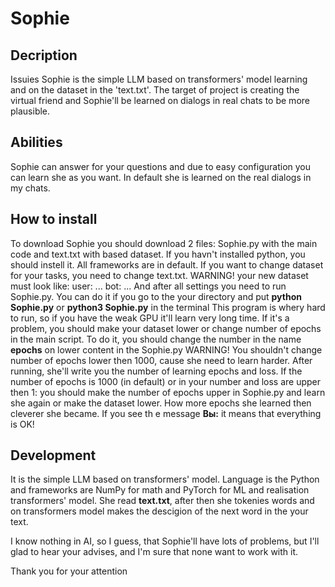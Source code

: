 <h1>Sophie</h1>

<h2>Decription</h2>
Issuies Sophie is the simple LLM based on transformers' model learning and on the dataset in the 'text.txt'. The target of project is creating the virtual friend and Sophie'll be learned on dialogs in real chats to be more plausible.

<h2>Abilities</h2>
Sophie can answer for your questions and due to easy configuration you can learn she as you want. In default she is learned on the real dialogs in my chats.

<h2>How to install</h2>
To download Sophie you should download 2 files: Sophie.py with the main code and text.txt with based dataset. 
If you havn't installed python, you should instell it. All frameworks are in default. 
If you want to change dataset for your tasks, you need to change text.txt. WARNING! your new dataset must look like: 
    user: ...
    bot: ...
And after all settings you need to run Sophie.py. You can do it if you go to the your directory and put <strong>python Sophie.py</strong> or <strong>python3 Sophie.py</strong> in the terminal
This program is whery hard to run, so if you have the weak GPU it'll learn very long time. If it's a problem, you should make your dataset lower or change number of epochs in the main script. To do it, you should change the number in the name <strong>epochs</strong> on lower content in the Sophie.py
WARNING! You shouldn't change number of epochs lower then 1000, cause she need to learn harder. 
After running, she'll write you the number of learning epochs and loss. If the number of epochs is 1000 (in default) or in your number and loss are upper then 1: you should make the number of epochs upper in Sophie.py and learn she again or make the dataset lower.
How more epochs she learned then cleverer she became.
If you see th e message <strong>Вы:</strong> it means that everything is OK!

<h2>Development</h2>
It is the simple LLM based on transformers' model. Language is the Python and frameworks are NumPy for math and PyTorch for ML and realisation transformers' model. 
She read <strong>text.txt</strong>, after then she tokenies words and on transformers model makes the descigion of the next word in the your text.

I know nothing in AI, so I guess, that Sophie'll have lots of problems, but I'll glad to hear your advises, and I'm sure that none want to work with it. 

Thank you for your attention
